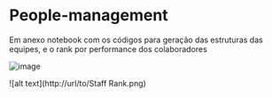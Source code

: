 # People-management

Em anexo notebook com os códigos para geração das estruturas das equipes, e o rank por performance dos colaboradores

![image](https://user-images.githubusercontent.com/53546695/126682772-ef1d184d-2722-482b-b363-9dd6c9d1725d.png)



![alt text](http://url/to/Staff Rank.png)



